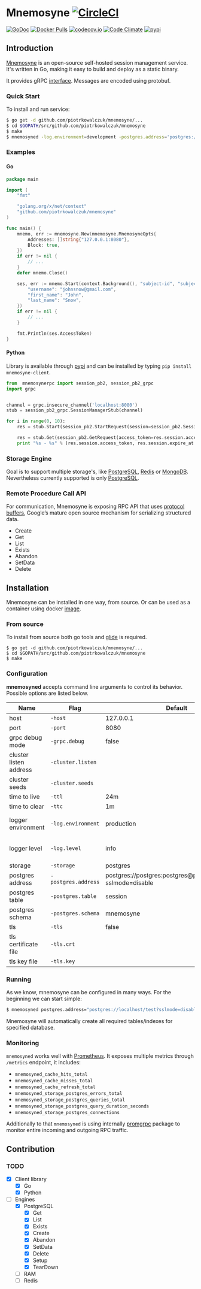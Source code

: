 # Mnemosyne [![CircleCI](https://circleci.com/gh/piotrkowalczuk/mnemosyne.svg?style=svg)](https://circleci.com/gh/piotrkowalczuk/mnemosyne)

[![GoDoc](https://godoc.org/github.com/piotrkowalczuk/mnemosyne?status.svg)](http://godoc.org/github.com/piotrkowalczuk/mnemosyne)
[![Docker Pulls](https://img.shields.io/docker/pulls/piotrkowalczuk/mnemosyne.svg?maxAge=604800)](https://hub.docker.com/r/piotrkowalczuk/mnemosyne/)
[![codecov.io](https://codecov.io/github/piotrkowalczuk/mnemosyne/coverage.svg?branch=master)](https://codecov.io/github/piotrkowalczuk/mnemosyne?branch=master)
[![Code Climate](https://codeclimate.com/github/piotrkowalczuk/mnemosyne/badges/gpa.svg)](https://codeclimate.com/github/piotrkowalczuk/mnemosyne)
[![pypi](https://img.shields.io/pypi/v/mnemosyne-client.svg)](https://pypi.python.org/pypi/mnemosyne-client)

## Introduction

[Mnemosyne](http://github.com/piotrkowalczuk/mnemosyne) is an open-source self-hosted session management service.
It's written in Go, making it easy to build and deploy as a static binary.

It provides gRPC [interface](https://godoc.org/github.com/piotrkowalczuk/mnemosyne/mnemosynerpc#SessionManager). 
Messages are encoded using protobuf.

### Quick Start

To install and run service:

```bash
$ go get -d github.com/piotrkowalczuk/mnemosyne/...
$ cd $GOPATH/src/github.com/piotrkowalczuk/mnemosyne
$ make
$ mnemosyned -log.environment=development -postgres.address='postgres://localhost/example?sslmode=disable'
```

### Examples

#### Go

```go
package main

import (
	"fmt"

	"golang.org/x/net/context"
	"github.com/piotrkowalczuk/mnemosyne"
)

func main() {
	mnemo, err := mnemosyne.New(mnemosyne.MnemosyneOpts{
		Addresses: []string{"127.0.0.1:8080"},
		Block: true,
	})
	if err != nil {
		// ...
	}
	defer mnemo.Close()

	ses, err := mnemo.Start(context.Background(), "subject-id", "subject-client", map[string]string{
		"username": "johnsnow@gmail.com",
		"first_name": "John",
		"last_name": "Snow",
	})
	if err != nil {
		// ...
	}

	fmt.Println(ses.AccessToken)
}
```

#### Python

Library is available through [pypi](https://pypi.python.org/pypi/mnemosyne-client) and can be installed by typing `pip install mnemosyne-client`.

```python
from  mnemosynerpc import session_pb2, session_pb2_grpc
import grpc


channel = grpc.insecure_channel('localhost:8080')
stub = session_pb2_grpc.SessionManagerStub(channel)

for i in range(0, 10):
	res = stub.Start(session_pb2.StartRequest(session=session_pb2.Session(subject_id=str(i))))

	res = stub.Get(session_pb2.GetRequest(access_token=res.session.access_token))
	print "%s - %s" % (res.session.access_token, res.session.expire_at.ToJsonString())
```
### Storage Engine
Goal is to support multiple storage's, like [PostgreSQL](http://www.postgresql.org/), [Redis](http://redis.io) or [MongoDB](https://www.mongodb.org). Nevertheless currently supported is only [PostgreSQL](http://www.postgresql.org/).

### Remote Procedure Call API
For communication, Mnemosyne is exposing RPC API that uses [protocol buffers](https://developers.google.com/protocol-buffers/), Google’s mature open source mechanism for serializing structured data.

* Create
* Get
* List
* Exists
* Abandon
* SetData
* Delete

## Installation

Mnemosyne can be installed in one way, from source.
Or can be used as a container using docker [image](https://hub.docker.com/r/piotrkowalczuk/mnemosyne/).

### From source

To install from source both go tools and [glide](github.com/Masterminds/glide) is required. 

```
$ go get -d github.com/piotrkowalczuk/mnemosyne/...
$ cd $GOPATH/src/github.com/piotrkowalczuk/mnemosyne
$ make
```

### Configuration
**mnemosyned** accepts command line arguments to control its behavior. 
Possible options are listed below.

| Name | Flag | Default | Type |
| --- | --- | --- | --- |
| host | `-host` | 127.0.0.1 | string |
| port | `-port` | 8080 | int |
| grpc debug mode| `-grpc.debug` | false | boolean |
| cluster listen address | `-cluster.listen` | | string |
| cluster seeds | `-cluster.seeds` | | string |
| time to live | `-ttl` | 24m | duration |
| time to clear | `-ttc` | 1m | duration |
| logger environment | `-log.environment` | production | enum(development, production, stackdriver) |
| logger level | `-log.level` | info | enum(debug, info, warn, error, dpanic, panic, fatal) |
| storage | `-storage` | postgres | enum(postgres) |
| postgres address | `-postgres.address` | postgres://postgres:postgres@postgres/postgres?sslmode=disable | string |
| postgres table | `-postgres.table` | session | string |
| postgres schema | `-postgres.schema` | mnemosyne | string |
| tls | `-tls` | false | boolean |
| tls certificate file | `-tls.crt` | | string |
| tls key file |`-tls.key` | | string |

### Running

As we know, mnemosyne can be configured in many ways. For the beginning we can start simple:

```bash
$ mnemosyned postgres.address="postgres://localhost/test?sslmode=disable"
```
Mnemosyne will automatically create all required tables/indexes for specified database.

### Monitoring
`mnemosyned` works well with [Prometheus](http://prometheus.io). 
It exposes multiple metrics through `/metrics` endpoint, it includes:

* `mnemosyned_cache_hits_total`
* `mnemosyned_cache_misses_total`
* `mnemosyned_cache_refresh_total`
* `mnemosyned_storage_postgres_errors_total`
* `mnemosyned_storage_postgres_queries_total`
* `mnemosyned_storage_postgres_query_duration_seconds`
* `mnemosyned_storage_postgres_connections`

Additionally to that `mnemosyned` is using internally [promgrpc](https://github.com/piotrkowalczuk/promgrpc) package to monitor entire incoming and outgoing RPC traffic.

## Contribution

### TODO

- [x] Client library
    - [x] Go
    - [x] Python
- [ ] Engines
	- [x] PostgreSQL
		- [x] Get
		- [x] List
		- [x] Exists
		- [x] Create
		- [x] Abandon
		- [x] SetData
		- [x] Delete
		- [x] Setup
		- [x] TearDown
	- [ ] RAM
	- [ ] Redis